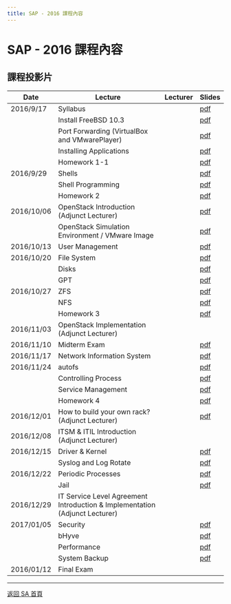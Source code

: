 ```yaml
---
title: SAP - 2016 課程內容
---
```


# SAP - 2016 課程內容

## 課程投影片

| Date       | Lecture                                                                     | Lecturer | Slides                                                               |
| ---------- | --------------------------------------------------------------------------- | -------- | -------------------------------------------------------------------- |
| 2016/9/17  | Syllabus                                                                    |          | [pdf](slides/105SA_syllabus.pdf)                                     |
|            | Install FreeBSD 10.3                                                        |          | [pdf](slides/01-Install_FreeBSD10.3.pdf)                             |
|            | Port Forwarding (VirtualBox and VMwarePlayer)                               |          | [pdf](slides/Port_Forwarding_VirtualBox_VMwarePlayer.pdf)            |
|            | Installing Applications                                                     |          | [pdf](slides/Installing_Applications.pdf)                            |
|            | Homework 1-1                                                                |          | [pdf](slides/Hw1-1_spec.pdf)                                         |
| 2016/9/29  | Shells                                                                      |          | [pdf](slides/Shells.pdf)                                             |
|            | Shell Programming                                                           |          | [pdf](slides/ShellProgramming.pdf)                                   |
|            | Homework 2                                                                  |          | [pdf](slides/HW2.pdf)                                                |
| 2016/10/06 | OpenStack Introduction (Adjunct Lecturer)                                   |          | [pdf](slides/OpenStack_Introduction.pdf)                             |
|            | OpenStack Simulation Environment / VMware Image                             |          | [pdf](https://drive.google.com/open?id=0BxWlOhX0WI3UNEFmdkNTT0FnLU0) |
| 2016/10/13 | User Management                                                             |          | [pdf](slides/User_Management_16101301.pdf)                           |
| 2016/10/20 | File System                                                                 |          | [pdf](slides/SAP2016_FileSystem.pdf)                                 |
|            | Disks                                                                       |          | [pdf](slides/SAP2016_Disks.pdf)                                      |
|            | GPT                                                                         |          | [pdf](slides/SAP2016_GPT.pdf)                                        |
| 2016/10/27 | ZFS                                                                         |          | [pdf](slides/SAP2016_ZFS.pdf)                                        |
|            | NFS                                                                         |          | [pdf](slides/SAP2016_NFS.pdf)                                        |
|            | Homework 3                                                                  |          | [pdf](slides/SAP2016_HW3.pdf)                                        |
| 2016/11/03 | OpenStack Implementation (Adjunct Lecturer)                                 |          |                                                                      |
| 2016/11/10 | Midterm Exam                                                                |          | [pdf](slides/SAP2016_MidExam.pdf)                                    |
| 2016/11/17 | Network Information System                                                  |          | [pdf](slides/SAP2016_NIS.pdf)                                        |
| 2016/11/24 | autofs                                                                      |          | [pdf](slides/SAP2016_autofs.pdf)                                     |
|            | Controlling Process                                                         |          | [pdf](slides/SAP2016_Controlling_Process.pdf)                        |
|            | Service Management                                                          |          | [pdf](slides/SAP2016_Service_Management.pdf)                         |
|            | Homework 4                                                                  |          | [pdf](slides/SAP2016_HW4.pdf)                                        |
| 2016/12/01 | How to build your own rack? (Adjunct Lecturer)                              |          | [pdf](slides/Overview_of_DevOps_20161201.pdf)                        |
| 2016/12/08 | ITSM & ITIL Introduction (Adjunct Lecturer)                                 |          |                                                                      |
| 2016/12/15 | Driver & Kernel                                                             |          | [pdf](slides/SAP2016_Driver_and_Kernel.pdf)                          |
|            | Syslog and Log Rotate                                                       |          | [pdf](slides/SAP2016_Syslog_and_LogRotate.pdf)                       |
| 2016/12/22 | Periodic Processes                                                          |          | [pdf](slides/SAP2016_Periodic_Processes.pdf)                         |
|            | Jail                                                                        |          | [pdf](slides/SAP2016_Jail.pdf)                                       |
| 2016/12/29 | IT Service Level Agreement Introduction & Implementation (Adjunct Lecturer) |          |                                                                      |
| 2017/01/05 | Security                                                                    |          | [pdf](slides/SAP2016_Security.pdf)                                   |
|            | bHyve                                                                       |          | [pdf](slides/SAP2016_bHyve.pdf)                                      |
|            | Performance                                                                 |          | [pdf](slides/SAP2016_Performance.pdf)                                |
|            | System Backup                                                               |          | [pdf](slides/SAP2016_Backups.pdf)                                    |
| 2016/01/12 | Final Exam                                                                  |          |                                                                      |

---

[返回 SA 首頁](/sa/)
